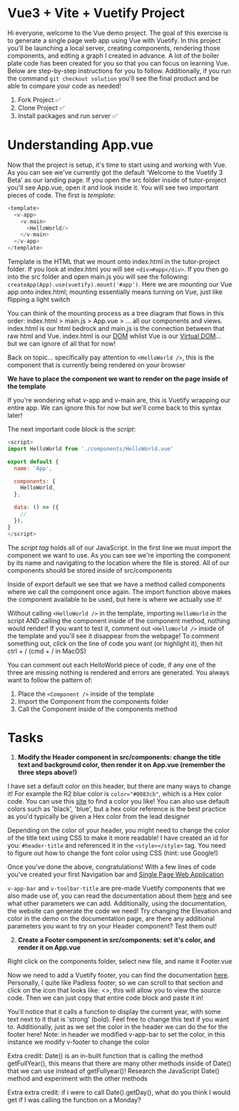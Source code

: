 # Vue3 + Vite + Vuetify Project

Hi everyone, welcome to the Vue demo project. The goal of this exercise is to generate a single page web app using Vue with Vuetify. In this project you'll be launching a local server, creating components, rendering those components, and edting a graph I created in advance. A lot of the boiler plate code has been created for you so that you can focus on learning Vue. Below are step-by-step instructions for you to follow. Additionally, if you run the command `git checkout solution` you'll see the final product and be able to compare your code as needed!

1. Fork Project ✅
2. Clone Project ✅
3. Install packages and run server ✅

# Understanding App.vue

Now that the project is setup, it's time to start using and working with Vue. As you can see we've currently got the default 'Welcome to the Vuetify 3 Beta' as our landing page. If you open the src folder inside of tutor-project you'll see App.vue, open it and look inside it. You will see two important pieces of code. The first is _template_:

```JavaScript
<template>
  <v-app>
    <v-main>
      <HelloWorld/>
    </v-main>
  </v-app>
</template>
```

Template is the HTML that we mount onto index.html in the tutor-project folder. If you look at index.html you will see `<div>#app</div>`. If you then go into the src folder and open main.js you will see the following: `createApp(App).use(vuetify).mount('#app')`. Here we are _mounting_ our Vue app onto index.html; mounting essentially means turning on Vue, just like flipping a light switch

You can think of the mounting process as a tree diagram that flows in this order: index.html > main.js > App.vue > ... all our components and views. index.html is our html bedrock and main.js is the connection between that raw html and Vue. index.html is our [DOM](https://developer.mozilla.org/en-US/docs/Web/API/Document_Object_Model/Introduction) whilst Vue is our [Virtual DOM](https://blog.logrocket.com/how-the-virtual-dom-works-in-vue-js/)... but we can ignore of all that for now!

Back on topic... specifically pay attention to `<HelloWorld />`, this is the component that is currently being rendered on your browser

**We have to place the component we want to render on the page inside of the template**

If you're wondering what v-app and v-main are, this is Vuetify wrapping our entire app. We can ignore this for now but we'll come back to this syntax later!

The next important code block is the _script_:

```JavaScript
<script>
import HelloWorld from './components/HelloWorld.vue'

export default {
  name: 'App',

  components: {
    HelloWorld,
  },

  data: () => ({
    //
  }),
}
</script>
```

The _script tag_ holds all of our JavaScript. In the first line we must import the component we want to use. As you can see we're importing the component by its name and navigating to the location where the file is stored. All of our components should be stored inside of src/components

Inside of export default we see that we have a method called components where we call the component once again. The import function above makes the component available to be used, but here is where we actually use it!

Without calling `<HelloWorld />` in the template, importing `HelloWorld` in the script AND calling the component inside of the component method, nothing would render! If you want to test it, comment out `<HelloWorld />` inside of the template and you'll see it disappear from the webpage! To comment something out, click on the line of code you want (or highlight it), then hit ctrl + / (cmd + / in MacOS)

You can comment out each HelloWorld piece of code, if any one of the three are missing nothing is rendered and errors are generated. You always want to follow the pattern of:

1. Place the `<Component />` inside of the template
2. Import the Component from the components folder
3. Call the Component inside of the components method

# Tasks

1. **Modify the Header component in src/components: change the title text and background color, then render it on App.vue (remember the three steps above!)**

I have set a default color on this header, but there are many ways to change it! For example the R2 blue color is `color="#0083cb"`, which is a Hex color code. You can use this [site](https://htmlcolorcodes.com/) to find a color you like! You can also use default colors such as 'black', 'blue', but a hex color reference is the best practice as you'd typically be given a Hex color from the lead designer

Depending on the color of your header, you might need to change the color of the title text using CSS to make it more readable! I have created an id for you: `#header-title` and referenced it in the `<style></style>` tag. You need to figure out how to change the font color using CSS (hint: use Google!)

Once you've done the above, congratulations! With a few lines of code you've created your first Navigation bar and [Single Page Web Application](https://developer.mozilla.org/en-US/docs/Glossary/SPA)

`v-app-bar` and `v-toolbar-title` are pre-made Vuetify components that we also made use of, you can read the documentation about them [here](https://vuetifyjs.com/en/components/app-bars/) and see what other parameters we can add. Additionally, using the documentation, the website can generate the code we need! Try changing the Elevation and color in the demo on the documentation page, are there any additional parameters you want to try on your Header component? Test them out!

2. **Create a Footer component in src/components: set it's color, and render it on App.vue**

Right click on the components folder, select new file, and name it Footer.vue

Now we need to add a Vuetify footer, you can find the documentation [here](https://vuetifyjs.com/en/components/footer/). Personally, I quite like Padless footer, so we can scroll to that section and click on the icon that looks like: <>, this will allow you to view the source code. Then we can just copy that entire code block and paste it in!

You'll notice that it calls a function to display the current year, with some text next to it that is 'strong' (bold). Feel free to change this text if you want to. Additionally, just as we set the color in the header we can do the for the footer here! Note: in header we modified v-app-bar to set the color, in this instance we modify v-footer to change the color

Extra credit: Date() is an in-built function that is calling the method getFullYear(), this means that there are many other methods inside of Date() that we can use instead of getFullyear()! Research the JavaScript Date() method and experiment with the other methods

Extra extra credit: if i were to call Date().getDay(), what do you think I would get if I was calling the function on a Monday?

